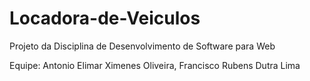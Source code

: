 # Locadora-de-Veiculos
Projeto da Disciplina de Desenvolvimento de Software para  Web

Equipe:
Antonio Elimar Ximenes Oliveira, 
Francisco Rubens Dutra Lima
